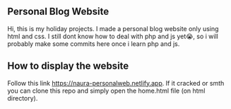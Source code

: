 ## Personal Blog Website

Hi, this is my holiday projects. 
I made a personal blog website only using html and css. I still dont know how to deal with php and js yet😭, so i will probably make some commits here once i learn php and js.

## How to display the website
Follow this link https://naura-personalweb.netlify.app. If it cracked or smth you can clone this repo and simply open the home.html file (on html directory).

